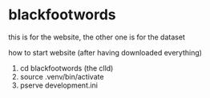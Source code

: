 # blackfootwords

this is for the website, the other one is for the dataset

how to start website (after having downloaded everything)
1. cd blackfootwords (the clld)
2. source .venv/bin/activate
3. pserve development.ini
